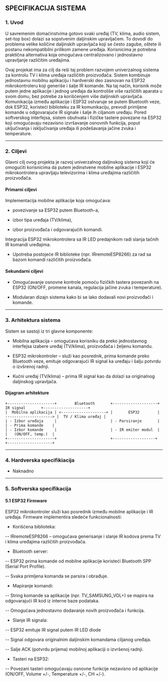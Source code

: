 ## SPECIFIKACIJA SISTEMA

### 1. Uvod

U savremenim domaćinstvima gotovo svaki uređaj (TV, klima, audio sistem, set-top box) dolazi sa sopstvenim daljinskim upravljačem. 
To dovodi do problema velike količine daljinskih upravljača koji se često zagube, oštete ili postanu nekompatibilni prilikom zamene uređaja. 
Korisnicima je potrebna praktična alternativa koja omogućava centralizovano i jednostavno upravljanje različitim uređajima.

Ovaj projekat ima za cilj da reši taj problem razvojem univerzalnog sistema za kontrolu TV i klima uređaja različitih proizvođača. 
Sistem kombinuje jednostavnu mobilnu aplikaciju i hardverski deo zasnovan na ESP32 mikrokontroleru koji generiše i šalje IR komande. 
Na taj način, korisnik može putem jedne aplikacije i jednog uređaja da kontroliše više različitih aparata u svom domu, bez potrebe za korišćenjem više daljinskih upravljača.
Komunikacija između aplikacije i ESP32 ostvaruje se putem Bluetooth veze, dok ESP32, koristeći biblioteku za IR komunikaciju, prevodi primljene komande u odgovarajuće IR signale i šalje ih ciljanom uređaju. 
Pored softverskog interfejsa, sistem obuhvata i fizičke tastere povezane na ESP32 koji omogućavaju nezavisno izvršavanje osnovnih funkcija, poput uključivanja i isključivanja uređaja ili podešavanja jačine zvuka i temperature.

---

### 2. Ciljevi

Glavni cilj ovog projekta je razvoj univerzalnog daljinskog sistema koji će omogućiti korisnicima da putem jedinstvene mobilne aplikacije i ESP32 mikrokontrolera upravljaju televizorima i klima uređajima različitih proizvođača.

#### Primarni ciljevi

Implementacija mobilne aplikacije koja omogućava:

- povezivanje sa ESP32 putem Bluetooth-a,

- izbor tipa uređaja (TV/klima),

- izbor proizvođača i odgovarajućih komandi.

Integracija ESP32 mikrokontrolera sa IR LED predajnikom radi slanja tačnih IR komandi uređajima.

- Upotreba postojeće IR biblioteke (npr. IRremoteESP8266) za rad sa bazom komandi različitih proizvođača.

#### Sekundarni ciljevi

- Omogućavanje osnovne kontrole pomoću fizičkih tastera povezanih na ESP32 (ON/OFF, promene kanala, regulacija jačine zvuka i temperature).

- Modularan dizajn sistema kako bi se lako dodavali novi proizvođači i komande.

---

### 3. Arhitektura sistema
Sistem se sastoji iz tri glavne komponente:

- Mobilna aplikacija – omogućava korisniku da preko jednostavnog interfejsa izabere uređaj (TV/klima), proizvođača i željenu komandu.

- ESP32 mikrokontroler – služi kao posrednik, prima komande preko Bluetooth veze, emituje odgovarajući IR signal ka uređaju i šalju potvrdu o izvšrenoj radnji.

- Kućni uređaj (TV/klima) – prima IR signal kao da dolazi sa originalnog daljinskog upravljača.

#### Dijagram arhitekture
```
+---------------------+        Bluetooth       +--------------------+        IR signal       +--------------------+
|  Mobilna aplikacija | <--------------------> |       ESP32        | ---------------------> |  TV / Klima uređaj |
| - Izbor uređaja     |                        | - Parsiranje       |                        | - Prima komande    |
| - Izbor komande     |                        | - IR emiter modul  |                        |   (ON/OFF, temp.)  | 
+---------------------+                        +-------------------+                         +--------------------+
```

---

### 4. Hardverska specifikiacija
- Naknadno


---

### 5. Softverska specifikacija
#### 5.1 ESP32 Firmware

ESP32 mikrokontroler služi kao posrednik između mobilne aplikacije i IR uređaja. 
Firmware implementira sledeće funkcionalnosti:

- Korišćena biblioteka:

-- IRremoteESP8266 – omogućava generisanje i slanje IR kodova prema TV i klima uređajima različitih proizvođača.

- Bluetooth server:

-- ESP32 prima komande od mobilne aplikacije koristeći Bluetooth SPP (Serial Port Profile).

-- Svaka primljena komanda se parsira i obrađuje.

- Mapiranje komandi:

-- String komande sa aplikacije (npr. TV_SAMSUNG_VOL+) se mapira na odgovarajući IR kod iz interne baze podataka.

-- Omogućava jednostavno dodavanje novih proizvođača i funkcija.

- Slanje IR signala:

-- ESP32 emituje IR signal putem IR LED diode

-- Signal odgovara originalnim daljinskim komandama ciljanog uređaja.

-- Salje ACK (potvrdu prijema) mobilnoj aplikaciji o izvršenoj radnji.

- Tasteri na ESP32:
  
-- Povezani tasteri omogućavaju osnovne funkcije nezavisno od aplikacije (ON/OFF, Volume +/-, Temperature +/-, CH +/-).
